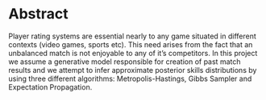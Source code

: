 # Abstract

Player rating systems are essential nearly to any game situated in different contexts (video games, sports etc). This need arises from the fact that an unbalanced match is not enjoyable to any of it’s competitors. In this project we assume a generative model responsible for creation of past match results and we attempt to infer approximate posterior skills distributions by using three different algorithms: Metropolis-Hastings, Gibbs Sampler and Expectation Propagation.